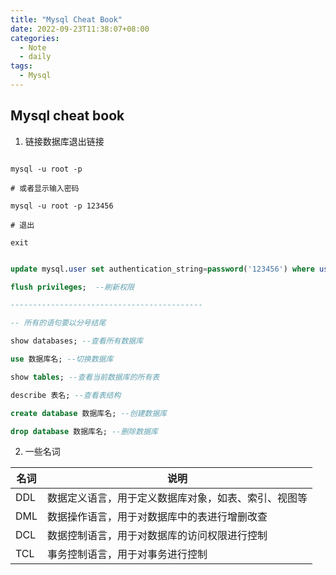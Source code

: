 ```yaml
---
title: "Mysql Cheat Book"
date: 2022-09-23T11:38:07+08:00
categories:
  - Note
  - daily
tags:
  - Mysql
---
```


## Mysql cheat book

1. 链接数据库退出链接

```shell

mysql -u root -p

# 或者显示输入密码

mysql -u root -p 123456

# 退出

exit

```

```sql

update mysql.user set authentication_string=password('123456') where user='root';  --修改密码

flush privileges;  --刷新权限

-------------------------------------------

-- 所有的语句要以分号结尾

show databases; --查看所有数据库

use 数据库名; --切换数据库

show tables; --查看当前数据库的所有表

describe 表名; --查看表结构

create database 数据库名; --创建数据库

drop database 数据库名; --删除数据库

```

2. 一些名词

| 名词 | 说明 |
| --- | --- |
|DDL|数据定义语言，用于定义数据库对象，如表、索引、视图等|
|DML|数据操作语言，用于对数据库中的表进行增删改查|
|DCL|数据控制语言，用于对数据库的访问权限进行控制|
|TCL|事务控制语言，用于对事务进行控制|
